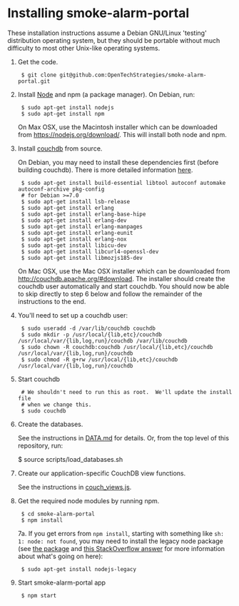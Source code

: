# Installing smoke-alarm-portal

These installation instructions assume a Debian GNU/Linux 'testing'
distribution operating system, but they should be portable without
much difficulty to most other Unix-like operating systems.

1. Get the code.

        $ git clone git@github.com:OpenTechStrategies/smoke-alarm-portal.git

2. Install [Node](https://nodejs.org/download/) and npm (a package manager).
   On Debian, run:

        $ sudo apt-get install nodejs
        $ sudo apt-get install npm

   On Max OSX, use the Macintosh installer which can be downloaded from https://nodejs.org/download/. This will install both node and npm.

3. Install [couchdb](http://couchdb.org/) from source.

   On Debian, you may need to install these dependencies first (before building couchdb).  There is more detailed information [here](https://cwiki.apache.org/confluence/display/COUCHDB/Debian).

        $ sudo apt-get install build-essential libtool autoconf automake autoconf-archive pkg-config
        # for Debian >=7.0
        $ sudo apt-get install lsb-release
        $ sudo apt-get install erlang
        $ sudo apt-get install erlang-base-hipe
        $ sudo apt-get install erlang-dev
        $ sudo apt-get install erlang-manpages
        $ sudo apt-get install erlang-eunit
        $ sudo apt-get install erlang-nox
        $ sudo apt-get install libicu-dev
        $ sudo apt-get install libcurl4-openssl-dev
        $ sudo apt-get install libmozjs185-dev

   On Mac OSX, use the Mac OSX installer which can be downloaded from http://couchdb.apache.org/#download. The installer should create the couchdb user automatically and start couchdb. You should now be able to skip directly to step 6 below and follow the remainder of the instructions to the end.

4. You'll need to set up a couchdb user:

        $ sudo useradd -d /var/lib/couchdb couchdb
        $ sudo mkdir -p /usr/local/{lib,etc}/couchdb /usr/local/var/{lib,log,run}/couchdb /var/lib/couchdb
        $ sudo chown -R couchdb:couchdb /usr/local/{lib,etc}/couchdb /usr/local/var/{lib,log,run}/couchdb
        $ sudo chmod -R g+rw /usr/local/{lib,etc}/couchdb /usr/local/var/{lib,log,run}/couchdb

5. Start couchdb

        # We shouldn't need to run this as root.  We'll update the install file
        # when we change this.
        $ sudo couchdb

6. Create the databases.

   See the instructions in [DATA.md](DATA.md) for details.  Or, from the top level of this repository, run:
   
   $ source scripts/load_databases.sh

7. Create our application-specific CouchDB view functions.

   See the instructions in [couch_views.js](couch_views.js).

8. Get the required node modules by running npm.

        $ cd smoke-alarm-portal
        $ npm install

   7a. If you get errors from `npm install`, starting with something like
   `sh: 1: node: not found`, you may need to install the legacy node
   package (see [the
   package](https://packages.debian.org/sid/nodejs-legacy)
   and [this StackOverflow
   answer](stackoverflow.com/questions/21168141/can-not-install-packages-using-node-package-manager-in-ubuntu)
   for more information about what's going on here):

        $ sudo apt-get install nodejs-legacy

9. Start smoke-alarm-portal app

        $ npm start
